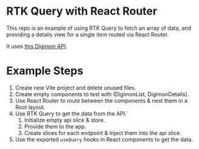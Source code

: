 # RTK Query with React Router

This repo is an example of using RTK Query to fetch an array of data, and providing a details view for a single item routed via React Router.

It uses [this Digimon API](https://digimon-api.com/).

# Example Steps

1. Create new Vite project and delete unused files.
1. Create empty components to test with (DigimonList, DigimonDetails).
1. Use React Router to route between the components & nest them in a Root layout.
1. Use RTK Query to get the data from the API.`
   1. Initialize empty api slice & store.
   2. Provide them to the app.
   3. Create slices for each endpoint & inject them into the api slice.
1. Use the exported `useQuery` hooks in React components to get the data.

